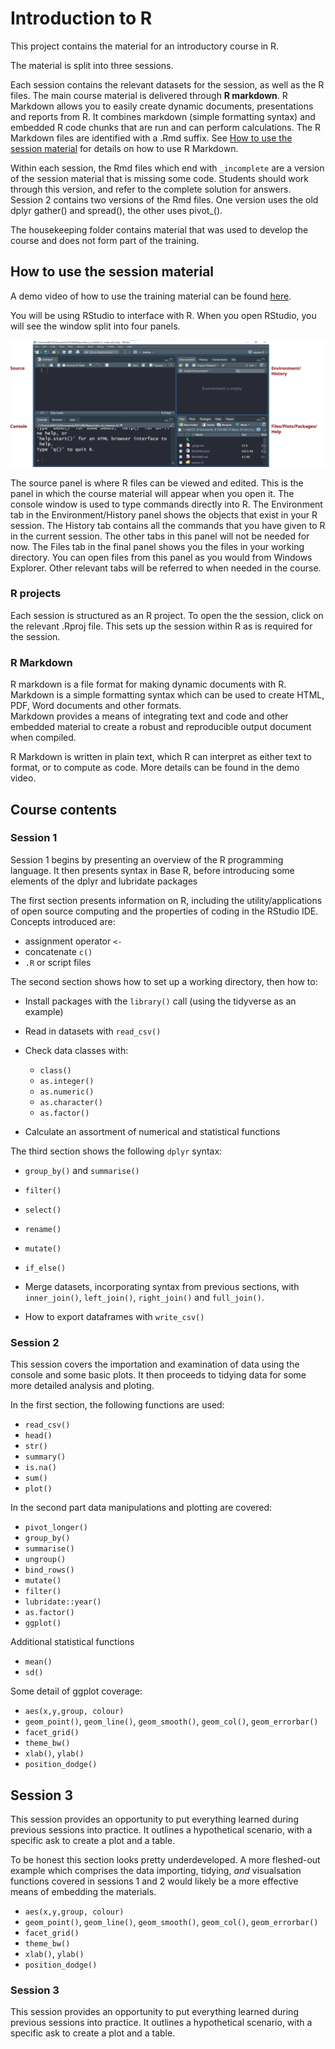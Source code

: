 
# Introduction to R

This project contains the material for an introductory course in R.

The material is split into three sessions. 

Each session contains the relevant datasets for the session, as well as the R files. The main course material is delivered through **R markdown**. R Markdown allows you to
easily create dynamic documents, presentations and reports from R. It
combines markdown (simple formatting syntax) and embedded R code chunks that are run and can perform calculations. The R Markdown files are identified with a .Rmd suffix. See [How to use the session material](#how_to) for details on how to use R Markdown.

Within each session, the Rmd files which end with `_incomplete` are a version of the session material that is missing some code.  Students should work through this version, and refer to the complete solution for answers. Session 2 contains two versions of the Rmd files. One version uses the old dplyr gather() and spread(), the other uses pivot_().

The housekeeping folder contains material that was used to develop the course and does not form part of the training.

## <a name="how_to"></a>How to use the session material

A demo video of how to use the training material can be found [here](https://www.youtube.com/watch?v=1sie-g1Ku-c).

You will be using RStudio to interface with R. When you open RStudio, you will see the window split into four panels.

![Figure 1. The four panels of the RStudio window: 1. Source; 2. Console; 3. Environment/History; 4. Files/Plots/Packages/Help](./housekeeping/rstudio_panels.svg "The four panels of the RStudio window: 1. Source; 2. Console; 3. Environment/History; 4. Files/Plots/Packages/Help")

The source panel is where R files can be viewed and edited. This is the panel in which the course material will appear when you open it. The console window is used to type commands directly into R. The Environment tab in the Environment/History panel shows the objects that exist in your R session. The History tab contains all the commands that you have given to R in the current session. The other tabs in this panel will not be needed for now.  The Files tab in the final panel shows you the files in your working directory. You can open files from this panel as you would from Windows Explorer. Other relevant tabs will be referred to when needed in the course.



### R projects

Each session is structured as an R project. To open the the session, click on the relevant .Rproj file. This sets up the session within R as is required for the session.

### R Markdown 

R markdown is a file format for making dynamic
documents with R. Markdown is a simple formatting syntax which can be used to create HTML, PDF, Word documents and other formats.\
Markdown provides a means of integrating text and code and other embedded material to create a robust and reproducible output document when compiled.

R Markdown is written in plain text, which R can interpret as either text to format, or to compute as code. More details can be found in the demo video.

## Course contents

### Session 1

Session 1 begins by presenting an overview of the R programming language. It then presents syntax in Base R, before introducing some elements of the dplyr and lubridate packages

The first section presents information on R, including the utility/applications of open source computing and the properties of coding in the RStudio IDE. Concepts introduced are:

* assignment operator `<-`
* concatenate `c()`
* `.R` or script files

The second section shows how to set up a working directory, then how to:

* Install packages with the `library()` call (using the tidyverse as an example)
* Read in datasets with `read_csv()`
* Check data classes with:

   * `class()`
   * `as.integer()`
   * `as.numeric()`
   * `as.character()`
   * `as.factor()`
   
 * Calculate an assortment of numerical and statistical functions
 
The third section shows the following `dplyr` syntax:

* `group_by()` and `summarise()`
* `filter()`
* `select()`
* `rename()`
* `mutate()`
* `if_else()`

* Merge datasets, incorporating syntax from previous sections, with `inner_join()`, `left_join()`, `right_join()` and `full_join()`. 

* How to export dataframes with `write_csv()`
 


### Session 2

This session covers the importation and examination of data using the console and some basic plots. It then proceeds to tidying data for some more detailed analysis and ploting.

In the first section, the following functions are used:

-   `read_csv()`
-   `head()`
-   `str()`
-   `summary()`
-   `is.na()`
-   `sum()`
-   `plot()`
 
In the second part data manipulations and plotting are covered:

* `pivot_longer()`
* `group_by()`
* `summarise()`
* `ungroup()`
* `bind_rows()`
* `mutate()`
* `filter()`
* `lubridate::year()`
* `as.factor()`
* `ggplot()`

Additional statistical functions

* `mean()`
* `sd()`

Some detail of ggplot coverage:
 - `aes(x,y,group, colour)`
 - `geom_point()`, `geom_line()`, `geom_smooth()`, `geom_col()`, `geom_errorbar()`
 - `facet_grid()`
 - `theme_bw()`
 - `xlab()`, `ylab()`
 - `position_dodge()`

## Session 3

This session provides an opportunity to put everything learned during previous sessions into practice. It outlines a hypothetical scenario, with a specific ask to create a plot and a table. 

To be honest this section looks pretty underdeveloped. A more fleshed-out example which comprises the data importing, tidying, *and* visualsation functions covered in sessions 1 and 2 would likely be a more effective means of embedding the materials.

* `aes(x,y,group, colour)`
* `geom_point()`, `geom_line()`, `geom_smooth()`, `geom_col()`, `geom_errorbar()`
* `facet_grid()`
* `theme_bw()`
* `xlab()`, `ylab()`
* `position_dodge()`

### Session 3

This session provides an opportunity to put everything learned during previous sessions into practice. It outlines a hypothetical scenario, with a specific ask to create a plot and a table. 